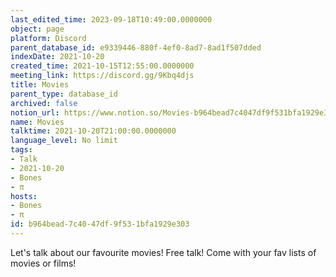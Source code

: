 ```yaml
---
last_edited_time: 2023-09-18T10:49:00.0000000
object: page
platform: Discord
parent_database_id: e9339446-880f-4ef0-8ad7-8ad1f507dded
indexDate: 2021-10-20
created_time: 2021-10-15T12:55:00.0000000
meeting_link: https://discord.gg/9Kbq4djs
title: Movies
parent_type: database_id
archived: false
notion_url: https://www.notion.so/Movies-b964bead7c4047df9f531bfa1929e303
name: Movies
talktime: 2021-10-20T21:00:00.0000000
language_level: No limit
tags:
- Talk
- 2021-10-20
- Bones
- π
hosts:
- Bones
- π
id: b964bead-7c40-47df-9f53-1bfa1929e303
---
```


Let's talk about our favourite movies!
Free talk! Come with your fav lists of movies or films!


